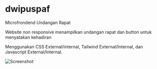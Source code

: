 # dwipuspaf

Microfrondend Undangan Rapat

Website non responsive menampilkan undangan rapat dan button untuk menyatakan kehadiran

Menggunakan CSS External/internal, Tailwind External/Internal, dan Javascript External/Internal.

![Screenshot](web.png)
